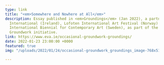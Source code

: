 ```yaml
---
type: link
title: "<em>Somewhere and Nowhere at All</em>"
description: Essay published in <em>Groundings</em> (Jan 2022), a partnership of EVA
  International (Ireland), Lofoten International Art Festival (Norway) and Göteborg
  International Biennial for Contemporary Art (Sweden), as part of the Occasional
  Groundwork initiative.
link: https://www.eva.ie/occasional-groundwork-groundings/
date: 2022-01-23 23:00:00 +0000
featured: true
img: "/uploads/2022/01/24/occasional-groundwork_groundings_image-768x512.jpeg"

---
```

